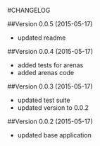 #CHANGELOG

##Version 0.0.5 (2015-05-17)

* updated readme


##Version 0.0.4 (2015-05-17)

* added tests for arenas
* added arenas code


##Version 0.0.3 (2015-05-17)

* updated test suite
* updated version to 0.0.2


##Version 0.0.2 (2015-05-17)

* updated base application

